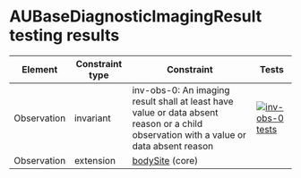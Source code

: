 # AUBaseDiagnosticImagingResult testing results

|Element|Constraint type|Constraint|Tests|
| ------|---------------|----------|-----|
|Observation|invariant|inv-obs-0: An imaging result shall at least have value or data absent reason or a child observation with a value or data absent reason|[![inv-obs-0 tests](https://github.com/robstwd/au-fhir-base-test-cases/actions/workflows/AUBaseDiagnosticImagingResult-validation-inv-obs-0.yml/badge.svg)](https://github.com/robstwd/au-fhir-base-test-cases/actions/workflows/AUBaseDiagnosticImagingResult-validation-inv-obs-0.yml)|
|Observation|extension|[bodySite](http://hl7.org/fhir/StructureDefinition/bodySite) (core)| |